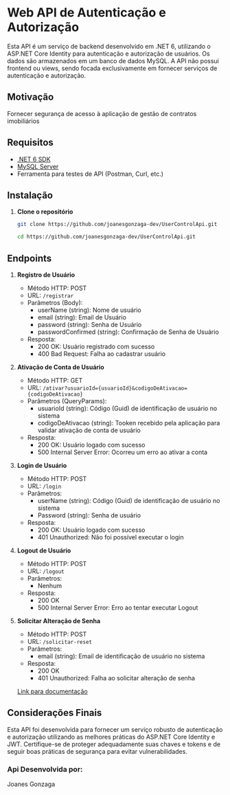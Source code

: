 # Web API de Autenticação e Autorização
Esta API é um serviço de backend desenvolvido em .NET 6, utilizando o ASP.NET Core Identity para autenticação e autorização de usuários. Os dados são armazenados em um banco de dados MySQL. A API não possui frontend ou views, sendo focada exclusivamente em fornecer serviços de autenticação e autorização.

## Motivação
Fornecer segurança de acesso à aplicação de gestão de contratos imobiliários

## Requisitos

- [.NET 6 SDK](https://dotnet.microsoft.com/download/dotnet/6.0)
- [MySQL Server](https://dev.mysql.com/downloads/mysql/)
- Ferramenta para testes de API (Postman, Curl, etc.)

## Instalação

1. **Clone o repositório**

   ```bash
   git clone https://github.com/joanesgonzaga-dev/UserControlApi.git
   ```
   ````bash
   cd https://github.com/joanesgonzaga-dev/UserControlApi.git
   ````
## Endpoints
1. **Registro de Usuário**
   * Método HTTP: POST
   * URL: `/registrar`
   * Parâmetros (Body):
        * userName (string): Nome de usuário
        * email (string): Email de Usuário
        * password (string): Senha de Usuário
        * passwordConfirmed (string): Confirmação de Senha de Usuário
   * Resposta:
        * 200 OK: Usuário registrado com sucesso
        * 400 Bad Request: Falha ao cadastrar usuário
          
2. **Ativação de Conta de Usuário**
   * Método HTTP: GET
   * URL: `/ativar?usuarioId={usuarioId}&codigoDeAtivacao={codigoDeAtivacao}`
   * Parâmetros (QueryParams):
        * usuarioId (string): Código (Guid) de identificação de usuário no sistema
        * codigoDeAtivacao (string): Tooken recebido pela aplicação para validar ativação de conta de usuário
   * Resposta:
     * 200 OK: Usuário logado com sucesso
     * 500 Internal Server Error: Ocorreu um erro ao ativar a conta

3. **Login de Usuário**
   * Método HTTP: POST
   * URL: `/login`
   * Parâmetros:
       * userName (string): Código (Guid) de identificação de usuário no sistema
       * Password (string): Senha de usuário
   * Resposta:
     * 200 OK: Usuário logado com sucesso
     * 401 Unauthorized: Não foi possível executar o login

4. **Logout de Usuário**
   * Método HTTP: POST
   * URL: `/logout`
   * Parâmetros:
      * Nenhum
   * Resposta:
     * 200 OK
     * 500 Internal Server Error: Erro ao tentar executar Logout

5. **Solicitar Alteração de Senha**
   * Método HTTP: POST
   * URL: `/solicitar-reset`
   * Parâmetros:
       * email (string): Email de identificação de usuário no sistema
   * Resposta:
     * 200 OK
     * 401 Unauthorized: Falha ao solicitar alteração de senha


   [Link para documentação](https://adefinir.com)
   
## Considerações Finais
Esta API foi desenvolvida para fornecer um serviço robusto de autenticação e autorização utilizando as melhores práticas do ASP.NET Core Identity e JWT. Certifique-se de proteger adequadamente suas chaves e tokens e de seguir boas práticas de segurança para evitar vulnerabilidades.  

### Api Desenvolvida por:
Joanes Gonzaga
